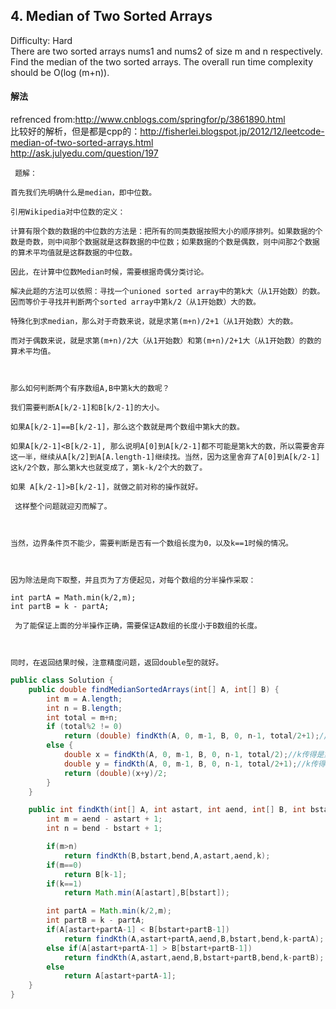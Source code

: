## 4. Median of Two Sorted Arrays
Difficulty: Hard  
There are two sorted arrays nums1 and nums2 of size m and n respectively. Find the median of the two sorted arrays. The overall run time complexity should be O(log (m+n)).  

#### 解法  
refrenced from:http://www.cnblogs.com/springfor/p/3861890.html  
比较好的解析，但是都是cpp的：http://fisherlei.blogspot.jp/2012/12/leetcode-median-of-two-sorted-arrays.html  
http://ask.julyedu.com/question/197
```
 题解：

首先我们先明确什么是median，即中位数。 

引用Wikipedia对中位数的定义：

计算有限个数的数据的中位数的方法是：把所有的同类数据按照大小的顺序排列。如果数据的个数是奇数，则中间那个数据就是这群数据的中位数；如果数据的个数是偶数，则中间那2个数据的算术平均值就是这群数据的中位数。

因此，在计算中位数Median时候，需要根据奇偶分类讨论。

解决此题的方法可以依照：寻找一个unioned sorted array中的第k大（从1开始数）的数。因而等价于寻找并判断两个sorted array中第k/2（从1开始数）大的数。

特殊化到求median，那么对于奇数来说，就是求第(m+n)/2+1（从1开始数）大的数。

而对于偶数来说，就是求第(m+n)/2大（从1开始数）和第(m+n)/2+1大（从1开始数）的数的算术平均值。



那么如何判断两个有序数组A,B中第k大的数呢？

我们需要判断A[k/2-1]和B[k/2-1]的大小。

如果A[k/2-1]==B[k/2-1]，那么这个数就是两个数组中第k大的数。

如果A[k/2-1]<B[k/2-1], 那么说明A[0]到A[k/2-1]都不可能是第k大的数，所以需要舍弃这一半，继续从A[k/2]到A[A.length-1]继续找。当然，因为这里舍弃了A[0]到A[k/2-1]这k/2个数，那么第k大也就变成了，第k-k/2个大的数了。

如果 A[k/2-1]>B[k/2-1]，就做之前对称的操作就好。

 这样整个问题就迎刃而解了。

 

当然，边界条件页不能少，需要判断是否有一个数组长度为0，以及k==1时候的情况。

 

因为除法是向下取整，并且页为了方便起见，对每个数组的分半操作采取：

int partA = Math.min(k/2,m);
int partB = k - partA; 

 为了能保证上面的分半操作正确，需要保证A数组的长度小于B数组的长度。

 

同时，在返回结果时候，注意精度问题，返回double型的就好。 
```

```java 
public class Solution {
    public double findMedianSortedArrays(int[] A, int[] B) {
        int m = A.length;
        int n = B.length;
        int total = m+n;
        if (total%2 != 0)
            return (double) findKth(A, 0, m-1, B, 0, n-1, total/2+1);//k传得是第k个，index实则k-1
        else {
            double x = findKth(A, 0, m-1, B, 0, n-1, total/2);//k传得是第k个，index实则k-1
            double y = findKth(A, 0, m-1, B, 0, n-1, total/2+1);//k传得是第k个，index实则k-1
            return (double)(x+y)/2;
        }
    }

    public int findKth(int[] A, int astart, int aend, int[] B, int bstart, int bend, int k) {
        int m = aend - astart + 1;
        int n = bend - bstart + 1;

        if(m>n)
            return findKth(B,bstart,bend,A,astart,aend,k);
        if(m==0)
            return B[k-1];
        if(k==1)
            return Math.min(A[astart],B[bstart]);

        int partA = Math.min(k/2,m);
        int partB = k - partA;
        if(A[astart+partA-1] < B[bstart+partB-1])
            return findKth(A,astart+partA,aend,B,bstart,bend,k-partA);
        else if(A[astart+partA-1] > B[bstart+partB-1])
            return findKth(A,astart,aend,B,bstart+partB,bend,k-partB);
        else
            return A[astart+partA-1];
    }
}
```